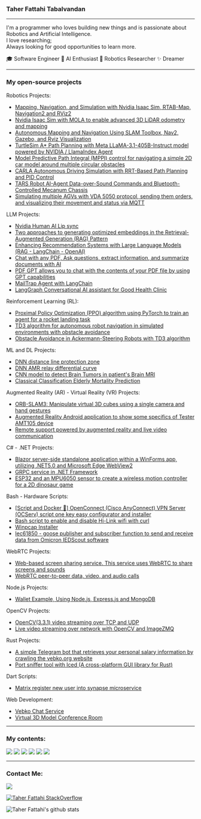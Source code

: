 ### Taher Fattahi Tabalvandan
----

I'm a programmer who loves building new things and is passionate about Robotics and Artificial Intelligence.<br/>
I love researching; <br/>Always looking for good opportunities to learn more.

🎓 Software Engineer 
🧠 AI Enthusiast 
🤖 Robotics Researcher 
✨ Dreamer

----
### My open-source projects

Robotics Projects: 
  - [Mapping, Navigation, and Simulation with Nvidia Isaac Sim, RTAB-Map, Navigation2 and RViz2](https://github.com/taherfattahi/isaac-sim-mobile-robot-rtab-map)
  - [Nvidia Isaac Sim with MOLA to enable advanced 3D LiDAR odometry and mapping](https://github.com/taherfattahi/isaac-sim-3d-lidar-odometry-mapping)
  - [Autonomous Mapping and Navigation Using SLAM Toolbox, Nav2, Gazebo, and Rviz Visualization](https://github.com/taherfattahi/ros2-slam-auto-navigation)
  - [TurtleSim A* Path Planning with Meta LLaMA-3.1-405B-Instruct model powered by NVIDIA / LlamaIndex Agent](https://github.com/taherfattahi/turtlesim-astar-nvidia-llm)
  - [Model Predictive Path Integral (MPPI) control for navigating a simple 2D car model around multiple circular obstacles](https://github.com/taherfattahi/mppi-2d-car-navigation-with-obstacles)
  - [CARLA Autonomous Driving Simulation with RRT-Based Path Planning and PID Control](https://github.com/taherfattahi/carla-motion-planning-rrt-based)
  - [TARS Robot AI-Agent Data-over-Sound Commands and Bluetooth-Controlled Mecanum Chassis](https://github.com/taherfattahi/tars-robot)
  - [Simulating multiple AGVs with VDA 5050 protocol, sending them orders, and visualizing their movement and status via MQTT](https://github.com/taherfattahi/vda5050-robot-simulator)

LLM Projects:
  - [Nvidia Human AI Lip sync](https://github.com/taherfattahi/nvidia-human-ai-lipsync)
  - [Two approaches to generating optimized embeddings in the Retrieval-Augmented Generation (RAG) Pattern](https://github.com/taherfattahi/embedding-optimizer)
  - [Enhancing Recommendation Systems with Large Language Models (RAG - LangChain - OpenAI)](https://github.com/taherfattahi/recommendation-systems-by-llms)
  - [Chat with any PDF, Ask questions, extract information, and summarize documents with AI](https://github.com/Anil-matcha/ChatPDF)
  - [PDF GPT allows you to chat with the contents of your PDF file by using GPT capabilities](https://github.com/bhaskatripathi/pdfGPT)
  - [MailTrap Agent with LangChain](https://github.com/taherfattahi/mailtrap-agent)
  - [LangGraph Conversational AI assistant for Good Health Clinic](https://github.com/taherfattahi/langgraph-medical-ai-assistant)
    
Reinforcement Learning (RL):
  - [Proximal Policy Optimization (PPO) algorithm using PyTorch to train an agent for a rocket landing task](https://github.com/taherfattahi/ppo-rocket-landing)
  - [TD3 algorithm for autonomous robot navigation in simulated environments with obstacle avoidance](https://huggingface.co/spaces/TaherFattahi/TD3-robot-nav-irsim)
  - [Obstacle Avoidance in Ackermann-Steering Robots with TD3 algorithm](https://github.com/taherfattahi/ackermann-rl-obstacle-td3)
    
ML and DL Projects:
  - [DNN distance line protection zone](https://github.com/taherfattahi/dnn-distance-line-protection-zone)
  - [DNN AMR relay differential curve](https://github.com/taherfattahi/dnn-amr-reley-differential-curve)
  - [CNN model to detect Brain Tumors in patient's Brain MRI](https://github.com/taherfattahi/cnn-brain-tumor-detection)
  - [Classical Classification Elderly Mortality Prediction](https://github.com/taherfattahi/elderly-mortality-prediction)
    
Augmented Reality (AR) - Virtual Reality (VR) Projects:
  - [ORB-SLAM3: Manipulate virtual 3D cubes using a single camera and hand gestures](https://github.com/taherfattahi/orb-slam3-ar-cube-manipulator)
  - [Augmented Reality Android application to show some specifics of Tester AMT105 device](https://github.com/taherfattahi/vebko-ar)
  - [Remote support powered by augmented reality and live video communication](https://github.com/taherfattahi/VebkoArRemoteAssistance)

C# - .NET Projects:
  - [Blazor server-side standalone application within a WinForms app, utilizing .NET5.0 and Microsoft Edge WebView2](https://github.com/taherfattahi/BlazorWinformsStandAloneApplication)
  - [GRPC service in .NET Framework](https://github.com/taherfattahi/GrpcNetframework)
  - [ESP32 and an MPU6050 sensor to create a wireless motion controller for a 2D dinosaur game](https://github.com/taherfattahi/esp32-mpu6050-dino-game)

Bash - Hardware Scripts:
  - [[Script and Docker 🐳] OpenConnect (Cisco AnyConnect) VPN Server (OCServ) script one key easy configurator and installer](https://github.com/iw4p/OpenConnect-Cisco-AnyConnect-VPN-Server-OneKey-ocserv)
  - [Bash script to enable and disable Hi-Link wifi with curl](https://github.com/taherfattahi/Hi-Link-wifi-enable-disable-bash)
  - [Winpcap Installer](https://github.com/taherfattahi/winpcap-installer)
  - [Iec61850 - goose publisher and subscriber function to send and receive data from Omicron IEDScout software](https://github.com/taherfattahi/Iec61850ToIEDScout)

WebRTC Projects:
  - [Web-based screen sharing service. This service uses WebRTC to share screens and sounds](https://github.com/taherfattahi/WebRTC-Screen-Sharing)
  - [WebRTC peer-to-peer data, video, and audio calls](https://github.com/taherfattahi/SimpleWebRTC-Video-Chat)

Node.js Projects: 
  - [Wallet Example, Using Node.js, Express.js and MongoDB](https://github.com/taherfattahi/sample-wallet)
  
OpenCV Projects:
  - [OpenCV(3.3.1) video streaming over TCP and UDP](https://github.com/taherfattahi/opencv-video-streaming)
  - [Live video streaming over network with OpenCV and ImageZMQ](https://github.com/taherfattahi/video-streaming-opencv-ImageZMQ)

Rust Projects:
  - [A simple Telegram bot that retrieves your personal salary information by crawling the vebko.org website](https://github.com/taherfattahi/vebko-bot-crawler-salary)
  - [Port sniffer tool with Iced (A cross-platform GUI library for Rust)](https://github.com/taherfattahi/port-sniffer-gui)

Dart Scripts:
  - [Matrix register new user into synapse microservice](https://github.com/taherfattahi/matrix-register-new-user)

Web Development:
  - [Vebko Chat Service](https://github.com/taherfattahi/Vebko-Chat-Service)
  - [Virtual 3D Model Conference Room](https://github.com/taherfattahi/Virtual-3D-Model-Conference-Room)

----

### My contents:
[![](https://img.shields.io/badge/-linkedIn-black?style=for-the-badge&logo=linkedin)](https://www.linkedin.com/in/taher-fattahi/)
[![](https://img.shields.io/badge/-huggingface-black?style=for-the-badge&logo=HuggingFace)](https://huggingface.co/TaherFattahi)
[![](https://img.shields.io/badge/-youtube-black?style=for-the-badge&logo=Youtube&logoColor=FF0000)](https://www.youtube.com/@taherfattahi11)
[![](https://img.shields.io/badge/-medium-black?style=for-the-badge&logo=medium)](https://medium.com/@taherfattahi11)
[![](https://img.shields.io/badge/-dev.to-black?style=for-the-badge&logo=dev.to)](https://dev.to/taherfattahi)
[![](https://img.shields.io/badge/-Stackoverflow-black?style=for-the-badge&logo=stackoverflow)](https://stackoverflow.com/users/9681220/taher-fattahi-tabalvandan)

---

### Contact Me:
[![](https://img.shields.io/badge/-Mail-black?style=for-the-badge&logo=gmail)](mailto:taherfattahi11@gmail.com)

[![Taher Fattahi StackOverflow](https://github-readme-stackoverflow.vercel.app/?userID=9681220&layout=compact&theme=dark)](https://stackoverflow.com/users/9681220/taher-fattahi-tabalvandan)

![Taher Fattahi's github stats](https://github-readme-stats.vercel.app/api?username=taherfattahi&theme=vue-dark&show_icons=true&hide_border=true&count_private=true)
